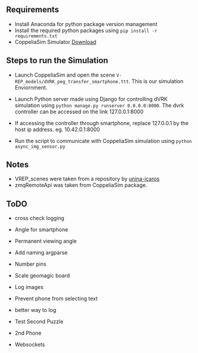 ## Requirements

- Install Anaconda for python package version management
- Install the required python packages using `pip install -r requirements.txt`
- CoppeliaSim Simulator [Download](https://www.coppeliarobotics.com/downloads)

## Steps to run the Simulation

- Launch CoppeliaSim and open the scene `V-REP_models/dVRK_peg_transfer_smartphone.ttt`. This is our simulation Enviornment.

- Launch Python server made using Django for controlling dVRK simulation using `python manage.py runserver 0.0.0.0:8000`. The dvrk controller can be accessed on the link 127.0.0.1:8000

- If accessing the controller through smartphone, replace 127.0.0.1 by the host ip address.
  eg. 10.42.0.1:8000

- Run the script to communicate with CoppeliaSim simulation using `python async_img_sensor.py`

## Notes

- VREP_scenes were taken from a repository by [
  unina-icaros](https://github.com/unina-icaros/dvrk-vrep)
- zmqRemoteApi was taken from CoppeliaSim package.

## ToDO

- cross check logging
- Angle for smartphone
- Permanent viewing angle
- Add naming argparse
- Number pins
- Scale geomagic board

- Log images
- Prevent phone from selecting text
- better way to log
- Test Second Puzzle
- 2nd Phone
- Websockets
